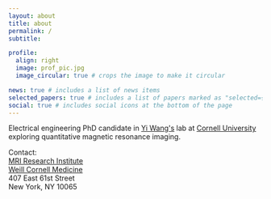 ```yaml
---
layout: about
title: about
permalink: /
subtitle:

profile:
  align: right
  image: prof_pic.jpg
  image_circular: true # crops the image to make it circular

news: true # includes a list of news items
selected_papers: true # includes a list of papers marked as "selected={true}"
social: true # includes social icons at the bottom of the page
---
```


Electrical engineering PhD candidate in
[Yi Wang's](https://radiology.weill.cornell.edu/research/mri-research-institute-mriri/yi-wang-laboratory)
lab at [Cornell University](https://www.ece.cornell.edu/ece) exploring
quantitative magnetic resonance imaging.

Contact: <br>
[MRI Research Institute](https://radiology.weill.cornell.edu/research/mri-research-institute-mriri)
<br> [Weill Cornell Medicine](https://research.weill.cornell.edu/)
<br> 407 East 61st Street <br> New York, NY 10065
<br>
